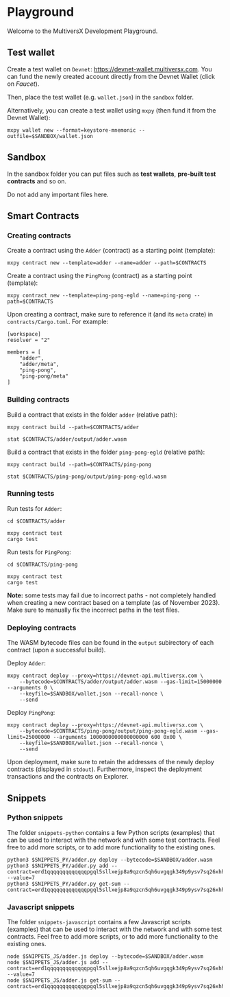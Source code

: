 # Playground

Welcome to the MultiversX Development Playground.

## Test wallet

Create a test wallet on `Devnet`: https://devnet-wallet.multiversx.com. You can fund the newly created account directly from the Devnet Wallet (click on _Faucet_).

Then, place the test wallet (e.g. `wallet.json`) in the `sandbox` folder.

Alternatively, you can create a test wallet using `mxpy` (then fund it from the Devnet Wallet):

```
mxpy wallet new --format=keystore-mnemonic --outfile=$SANDBOX/wallet.json
```

## Sandbox

In the sandbox folder you can put files such as **test wallets**, **pre-built test contracts** and so on. 

Do not add any important files here.

## Smart Contracts

### Creating contracts

Create a contract using the `Adder` (contract) as a starting point (template):

```
mxpy contract new --template=adder --name=adder --path=$CONTRACTS
```

Create a contract using the `PingPong` (contract) as a starting point (template):

```
mxpy contract new --template=ping-pong-egld --name=ping-pong --path=$CONTRACTS
```

Upon creating a contract, make sure to reference it (and its `meta` crate) in `contracts/Cargo.toml`. For example:

```
[workspace]
resolver = "2"

members = [
    "adder",
    "adder/meta",
    "ping-pong",
    "ping-pong/meta"
]

```

### Building contracts

Build a contract that exists in the folder `adder` (relative path):

```
mxpy contract build --path=$CONTRACTS/adder

stat $CONTRACTS/adder/output/adder.wasm
```

Build a contract that exists in the folder `ping-pong-egld` (relative path):

```
mxpy contract build --path=$CONTRACTS/ping-pong

stat $CONTRACTS/ping-pong/output/ping-pong-egld.wasm
```

### Running tests

Run tests for `Adder`:

```
cd $CONTRACTS/adder

mxpy contract test
cargo test
```

Run tests for `PingPong`:

```
cd $CONTRACTS/ping-pong

mxpy contract test
cargo test
```

**Note:** some tests may fail due to incorrect paths - not completely handled when creating a new contract based on a template (as of November 2023). Make sure to manually fix the incorrect paths in the test files.

### Deploying contracts

The WASM bytecode files can be found in the `output` subirectory of each contract (upon a successful build).

Deploy `Adder`:

```
mxpy contract deploy --proxy=https://devnet-api.multiversx.com \
    --bytecode=$CONTRACTS/adder/output/adder.wasm --gas-limit=15000000 --arguments 0 \
    --keyfile=$SANDBOX/wallet.json --recall-nonce \
    --send
```

Deploy `PingPong`:

```
mxpy contract deploy --proxy=https://devnet-api.multiversx.com \
    --bytecode=$CONTRACTS/ping-pong/output/ping-pong-egld.wasm --gas-limit=25000000 --arguments 1000000000000000000 600 0x00 \
    --keyfile=$SANDBOX/wallet.json --recall-nonce \
    --send
```

Upon deployment, make sure to retain the addresses of the newly deploy contracts (displayed in `stdout`). Furthermore, inspect the deployment transactions and the contracts on Explorer.

## Snippets

### Python snippets

The folder `snippets-python` contains a few Python scripts (examples) that can be used to interact with the network and with some test contracts. Feel free to add more scripts, or to add more functionality to the existing ones.

```
python3 $SNIPPETS_PY/adder.py deploy --bytecode=$SANDBOX/adder.wasm
python3 $SNIPPETS_PY/adder.py add --contract=erd1qqqqqqqqqqqqqpgql5sllxejp8a9qzcn5qh6uvgqgk349p9ysv7sq26xhh --value=7
python3 $SNIPPETS_PY/adder.py get-sum --contract=erd1qqqqqqqqqqqqqpgql5sllxejp8a9qzcn5qh6uvgqgk349p9ysv7sq26xhh
```

### Javascript snippets

The folder `snippets-javascript` contains a few Javascript scripts (examples) that can be used to interact with the network and with some test contracts. Feel free to add more scripts, or to add more functionality to the existing ones.

```
node $SNIPPETS_JS/adder.js deploy --bytecode=$SANDBOX/adder.wasm
node $SNIPPETS_JS/adder.js add --contract=erd1qqqqqqqqqqqqqpgql5sllxejp8a9qzcn5qh6uvgqgk349p9ysv7sq26xhh --value=7
node $SNIPPETS_JS/adder.js get-sum --contract=erd1qqqqqqqqqqqqqpgql5sllxejp8a9qzcn5qh6uvgqgk349p9ysv7sq26xhh
```
